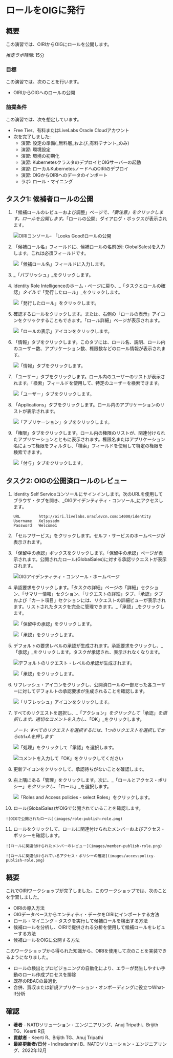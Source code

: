 # ロールをOIGに発行

## 概要

この演習では、OIRIからOIGにロールを公開します。

_推定ラボ時間_: 15分

### 目標

この演習では、次のことを行います。

*   OIRIからOIGへのロールの公開

### 前提条件

この演習では、次を想定しています。

*   Free Tier、有料またはLiveLabs Oracle Cloudアカウント
*   次を完了しました:
    *   演習: 設定の準備(_無料層_および_有料テナント_のみ)
    *   演習: 環境設定
    *   演習: 環境の初期化
    *   演習: KubernetesクラスタのデプロイとOIGサーバーの起動
    *   演習: ローカルKubernetesノードへのOIRIのデプロイ
    *   演習: OIGからOIRIへのデータのインポート
    *   ラボ: ロール・マイニング

## タスク1: 候補者ロールの公開

1.  「候補ロールのレビューおよび調整」ページで、_「要注意」をクリックします。ロールを公開します。_「ロールの公開」ダイアログ・ボックスが表示されます。
    
    ![OIRIコンソール- 「Looks Good!ロールの公開](images/publish-role.png)
    
2.  「候補ロール名」フィールドに、候補ロールの名前(例: GlobalSales)を入力します。これは必須フィールドです。
    
    ![「候補ロール名」フィールドに入力します。](images/candidate-role.png)
    
3.  _「パブリッシュ」_をクリックします。
    
4.  Identity Role Intelligenceのホーム・ページに戻り、_「タスクとロールの確認」_タイルで_「発行したロール」_をクリックします。
    
    ![「発行したロール」をクリックします。](images/published-role.png)
    
5.  確認するロールをクリックします。または、右側の「ロールの表示」アイコンをクリックすることもできます。「ロール詳細」ページが表示されます。
    
    ![「ロールの表示」アイコンをクリックします。](images/details-role.png)
    
6.  「情報」タブをクリックします。このタブには、ロール名、説明、ロール内のユーザー数、アプリケーション数、権限数などのロール情報が表示されます。
    
    ![「情報」タブをクリックします。](images/info-role.png)
    
7.  「ユーザー」タブをクリックします。ロール内のユーザーのリストが表示されます。「検索」フィールドを使用して、特定のユーザーを検索できます。
    
    ![「ユーザー」タブをクリックします。](images/user-publish-role.png)
    
8.  「Applications」タブをクリックします。ロール内のアプリケーションのリストが表示されます。
    
    ![「アプリケーション」タブをクリックします。](images/application-publish-role.png)
    
9.  「権限」タブをクリックします。ロール内の権限のリストが、関連付けられたアプリケーションとともに表示されます。権限名またはアプリケーション名によって権限をフィルタし、「検索」フィールドを使用して特定の権限を検索できます。
    
    ![「付与」タブをクリックします。](images/entitlement-publish-role.png)
    

## タスク2: OIGの公開済ロールのレビュー

1.  Identity Self Serviceコンソールにサインインします。次のURLを使用してブラウザ・タブを開き、_OIGアイデンティティ・コンソール_にアクセスします。
    
        URL        http://oiri.livelabs.oraclevcn.com:14000/identity
        Username   Xelsysadm
        Password   Welcome1
        
2.  「セルフサービス」をクリックします。セルフ・サービスのホームページが表示されます。
    
3.  「保留中の承認」ボックスをクリックします。「保留中の承認」ページが表示されます。公開されたロール(GlobalSales)に対する承認リクエストが表示されます。
    
    ![OIGアイデンティティ・コンソール・ホームページ](images/oig-publish-role.png)
    
4.  承認要求をクリックします。「タスクの詳細」ページの「詳細」セクション、「サマリー情報」セクション、「リクエストの詳細」タブ、「承認」タブおよび「カート項目」セクションには、リクエストの詳細ビューが表示されます。リストされたタスクを完全に管理できます。_「承認」_をクリックします。
    
    ![「保留中の承認」をクリックします。](images/approval-publish-role.png)
    
    ![「承認」をクリックします。](images/approve-publish-role.png)
    
5.  デフォルトの要求レベルの承認が生成されます。承認要求をクリックし、_「承認」_をクリックします。タスクが承認され、表示されなくなります。
    
    ![デフォルトのリクエスト・レベルの承認が生成されます。](images/request-publish-role.png)
    
    ![「承認」をクリックします。](images/requestapprove-publish-role.png)
    
6.  リフレッシュ・アイコンをクリックし、公開済ロールの一部だった各ユーザーに対してデフォルトの承認要求が生成されることを確認します。
    
    ![「リフレッシュ」アイコンをクリックします。](images/refresh-publish-role.png)
    
7.  すべてのリクエストを選択し、_「アクション」_をクリックして_「承認」_を選択します。適切なコメントを入力し、_「OK」_をクリックします。
    
    _ノート: すべてのリクエストを選択するには、1つのリクエストを選択してからctrl+Aを押します_
    
    ![「処理」をクリックして「承認」を選択します。](images/select-publish-role.png)
    
    ![コメントを入力して「OK」をクリックしてください](images/selectall-publish-role.png)
    
8.  更新アイコンをクリックして、承認待ちがないことを確認します。
    
9.  右上隅にある「管理」をクリックします。次に、_「ロールとアクセス・ポリシー」_をクリックし、_「ロール」_を選択します。
    
    ![「Roles and Access policies - select Roles」をクリックします。](images/manage-publish-role.png)
    
10.  ロール(GlobalSales)がOIGで公開されていることを確認します。
    
    ![OIGで公開されたロール](images/role-publish-role.png)
    
11.  ロールをクリックして、ロールに関連付けられたメンバーおよびアクセス・ポリシーを確認します。
    
    ![ロールに関連付けられたメンバーのレビュー](images/member-publish-role.png)
    
    ![ロールに関連付けられているアクセス・ポリシーの確認](images/accesspolicy-publish-role.png)
    

## **概要**

これでOIRIワークショップが完了しました。このワークショップでは、次のことを学習しました。

*   OIRIの導入方法
*   OIGデータベースからエンティティ・データをOIRIにインポートする方法
*   ロール・マイニング・タスクを実行して候補ロールを検出する方法
*   候補ロールを分析し、OIRIで提供される分析を使用して候補ロールをレビューする方法
*   候補ロールをOIGに公開する方法

このワークショップから得られた知識から、OIRIを使用して次のことを実装できるようになりました。

*   ロールの検出とプロビジョニングの自動化により、エラーが発生しやすい手動のロール作成プロセスを排除
*   既存のRBACの最適化
*   合併、買収または新規アプリケーション・オンボーディングに役立つWhat-If分析

## 確認

*   **著者** - NATDソリューション・エンジニアリング、Anuj Tripathi、Brijith TG、Keerti R氏
*   **貢献者** - Keerti R、Brijith TG、Anuj Tripathi
*   **最終更新者/日付** - Indiradarshni B、NATDソリューション・エンジニアリング、2022年12月